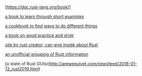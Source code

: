 [https://doc.rust-lang.org/book/]

[a book to learn through short examples](https://doc.rust-lang.org/rust-by-example/index.html)

[a cookbook to find ways to do different things](https://rust-lang-nursery.github.io/rust-cookbook/)

[a book on good practice and style](https://doc.rust-lang.org/1.0.0/style/README.html)

[site by rust creator, can give inside about Rust](http://smallcultfollowing.com/babysteps/)

[an unofficial grouping of Rust information](https://github.com/rust-unofficial)

[a state of Rust GUIs)(http://areweguiyet.com/newsfeed/2018-01-13_rust2019.html)
